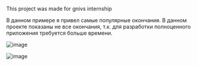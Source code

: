 This project was made for gnivs internship


В данном примере я привел самые популярные окончания.
В данном проекте показаны не все окончания, т.к. для разработки полноценного приложения требуется больше времени. 

![image](https://user-images.githubusercontent.com/69761642/152243493-2b1b8336-4cda-428f-b305-dcfea130adfd.png)


![image](https://user-images.githubusercontent.com/69761642/152243406-bb6d25b4-3506-4d7e-8827-13be4ec198f0.png)

